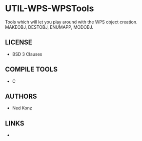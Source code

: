 # UTIL-WPS-WPSTools
Tools which will let you play around with the WPS object creation. MAKEOBJ, DESTOBJ, ENUMAPP, MODOBJ.

## LICENSE
* BSD 3 Clauses

## COMPILE TOOLS
* C
 
## AUTHORS
* Ned Konz

## LINKS
* 
